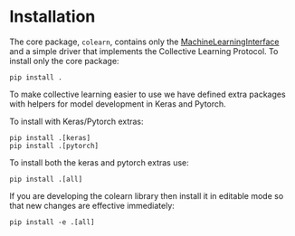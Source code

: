 # Installation
The core package, `colearn`, contains only the [MachineLearningInterface](about.md) and a simple driver that 
implements the Collective Learning Protocol. 
To install only the core package:
```
pip install .
```

To make collective learning easier to use we have defined extra packages with helpers
for model development in Keras and Pytorch.

To install with Keras/Pytorch extras:
```
pip install .[keras]
pip install .[pytorch]
```

To install both the keras and pytorch extras use:
```
pip install .[all]
```

If you are developing the colearn library then install it in editable mode so that new
changes are effective immediately:
```
pip install -e .[all]
```

